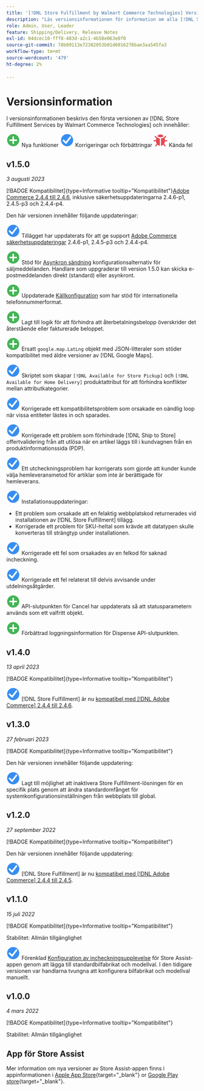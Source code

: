 ```yaml
---
title: '[!DNL Store Fulfillment by Walmart Commerce Technologies] Versionsinformation'
description: "Läs versionsinformationen för information om alla [!DNL Store Fulfillment by Walmart Commerce Technologies] releaser."
role: Admin, User, Leader
feature: Shipping/Delivery, Release Notes
exl-id: 04dcec10-fff8-483d-a2c1-4b58e063e0f0
source-git-commit: 78b09113e72382053b01d6016276bae3aa545fa3
workflow-type: tm+mt
source-wordcount: '479'
ht-degree: 2%

---
```


# Versionsinformation

I versionsinformationen beskrivs den första versionen av [!DNL Store Fulfillment Services by Walmart Commerce Technologies] och innehåller:

![Nytt](../assets/new.svg) Nya funktioner
![Korrigerat problem](../assets/fix.svg) Korrigeringar och förbättringar
![Känt fel](../assets/bug.svg) Kända fel

## v1.5.0

*3 augusti 2023*

[!BADGE Kompatibilitet]{type=Informative tooltip="Kompatibilitet"}[Adobe Commerce 2.4.4 till 2.4.6](https://experienceleague.adobe.com/docs/commerce-operations/release/product-availability.html), inklusive säkerhetsuppdateringarna 2.4.6-p1, 2.4.5-p3 och 2.4.4-p4.

Den här versionen innehåller följande uppdateringar:

![Nytt](../assets/fix.svg) Tillägget har uppdaterats för att ge support [Adobe Commerce säkerhetsuppdateringar](https://experienceleague.adobe.com/docs/commerce-operations/release/notes/security-patches/overview.html) 2.4.6-p1, 2.4.5-p3 och 2.4.4-p4.

![Nytt](../assets/new.svg)<!-- WMTP-918 --> Stöd för [Asynkron sändning](sales-emails.md) konfigurationsalternativ för säljmeddelanden. Handlare som uppgraderar till version 1.5.0 kan skicka e-postmeddelanden direkt (standard) eller asynkront.

![Nytt](../assets/new.svg)<!-- WMTP-916--> Uppdaterade [Källkonfiguration](merchant-store-configuration.md) som har stöd för internationella telefonnummerformat.

![Nytt](../assets/new.svg) Lagt till logik för att förhindra att återbetalningsbelopp överskrider det återstående eller fakturerade beloppet.

![Nytt](../assets/new.svg)<!-- WMTP-882 --> Ersatt `google.map.LatLng` objekt med JSON-litteraler som stöder kompatibilitet med äldre versioner av [!DNL Google Maps].

![Korrigerat problem](../assets/fix.svg)<!-- WMTP- --> Skriptet som skapar `[!DNL Available for Store Pickup]` och `[!DNL Available for Home Delivery]` produktattribut för att förhindra konflikter mellan attributkategorier.

![Korrigerat problem](../assets/fix.svg)<!-- WMTP-915 --> Korrigerade ett kompatibilitetsproblem som orsakade en oändlig loop när vissa entiteter lästes in och sparades.

![Korrigerat problem](../assets/fix.svg)<!-- WMTP-921 --> Korrigerade ett problem som förhindrade [!DNL Ship to Store] offertvalidering från att utlösa när en artikel läggs till i kundvagnen från en produktinformationssida (PDP).

![Korrigerat problem](../assets/fix.svg)<!-- WMTP- 932 --> Ett utcheckningsproblem har korrigerats som gjorde att kunder kunde välja hemleveransmetod för artiklar som inte är berättigade för hemleverans.

![Korrigerat problem](../assets/fix.svg) Installationsuppdateringar:

- <!-- WMTP-880--> Ett problem som orsakade att en felaktig webbplatskod returnerades vid installationen av [!DNL Store Fulfillment] tillägg.

- <!-- WMTP-878--> Korrigerade ett problem för SKU-heltal som krävde att datatypen skulle konverteras till strängtyp under installationen.

![Korrigerat problem](../assets/fix.svg)<!-- WMTP-915--> Korrigerade ett fel som orsakades av en felkod för saknad incheckning.

![Korrigerat problem](../assets/fix.svg)<!-- WMTP-932 --> Korrigerade ett fel relaterat till delvis avvisande under utdelningsåtgärder.

![Nytt](../assets/new.svg)<!-- WMTP-953 --> API-slutpunkten för Cancel har uppdaterats så att statusparametern används som ett valfritt objekt.

![Nytt](../assets/new.svg)<!-- WMTP-960 --> Förbättrad loggningsinformation för Dispense API-slutpunkten.

## v1.4.0

*13 april 2023*

[!BADGE Kompatibilitet]{type=Informative tooltip="Kompatibilitet"}

![Nytt](../assets/fix.svg) [!DNL Store Fulfillment] är nu [kompatibel med [!DNL Adobe Commerce] 2.4.4 till 2.4.6](https://experienceleague.adobe.com/docs/commerce-operations/release/product-availability.html).


## v1.3.0

*27 februari 2023*

[!BADGE Kompatibilitet]{type=Informative tooltip="Kompatibilitet"}

Den här versionen innehåller följande uppdatering:

![Nytt](../assets/fix.svg)<!-- WMTP-795 --> Lagt till möjlighet att inaktivera Store Fulfillment-lösningen för en specifik plats genom att ändra standardomfånget för systemkonfigurationsinställningen från webbplats till global.

## v1.2.0

*27 september 2022*

[!BADGE Kompatibilitet]{type=Informative tooltip="Kompatibilitet"}

Den här versionen innehåller följande uppdatering:

![Nytt](../assets/fix.svg) [!DNL Store Fulfillment] är nu [kompatibel med [!DNL Adobe Commerce] 2.4.4 till 2.4.5](https://experienceleague.adobe.com/docs/commerce-operations/release/product-availability.html).


## v1.1.0

*15 juli 2022*

[!BADGE Kompatibilitet]{type=Informative tooltip="Kompatibilitet"}

Stabilitet: Allmän tillgänglighet

![Nytt](../assets/fix.svg)<!-- WMTP-731 --> Förenklad [Konfiguration av incheckningsupplevelse](check-in-experience-setup.md) för Store Assist-appen genom att lägga till standardbilfabrikat och modellval. I den tidigare versionen var handlarna tvungna att konfigurera bilfabrikat och modellval manuellt.

## v1.0.0

*4 mars 2022*

[!BADGE Kompatibilitet]{type=Informative tooltip="Kompatibilitet"}

Stabilitet: Allmän tillgänglighet

## App för Store Assist

Mer information om nya versioner av Store Assist-appen finns i appinformationen i [Apple App Store](https://apps.apple.com/us/app/store-assist-by-walmart/id1609281539){target="_blank"} or [Google Play store](https://play.google.com/store/apps/details?id=com.walmart.faas.storeassist){target="_blank"}.

